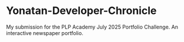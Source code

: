 # Yonatan-Developer-Chronicle
My submission for the PLP Academy July 2025 Portfolio Challenge. An interactive newspaper portfolio.
